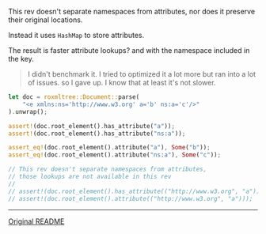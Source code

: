 
This rev doesn't separate namespaces from attributes, 
nor does it preserve their original locations.

Instead it uses `HashMap` to store attributes.

The result is faster attribute lookups? and with the namespace included in the key.

> I didn't benchmark it. I tried to optimized it a lot more but ran into a lot of issues. so I gave up. I know that at least it's not slower.

```rust
let doc = roxmltree::Document::parse(
    "<e xmlns:ns='http://www.w3.org' a='b' ns:a='c'/>"
).unwrap();

assert!(doc.root_element().has_attribute("a"));
assert!(doc.root_element().has_attribute("ns:a"));

assert_eq!(doc.root_element().attribute("a"), Some("b"));
assert_eq!(doc.root_element().attribute("ns:a"), Some("c"));

// This rev doesn't separate namespaces from attributes, 
// those lookups are not available in this rev
//
// assert!(doc.root_element().has_attribute(("http://www.w3.org", "a")));
// assert!(doc.root_element().attribute(("http://www.w3.org", "a")));
```

---

[Original README](https://github.com/ker0olos/roxmltree/blob/master/README.og.md)
